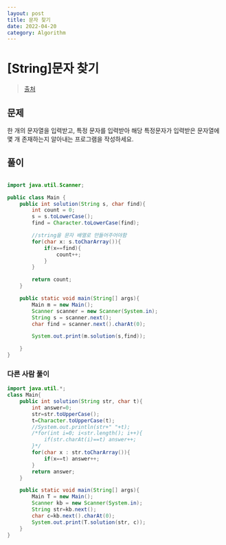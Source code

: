 ```yaml
---
layout: post
title: 문자 찾기
date: 2022-04-20
category: Algorithm
---
```


# [String]문자 찾기

> [출처](https://www.inflearn.com/course/%EC%9E%90%EB%B0%94-%EC%95%8C%EA%B3%A0%EB%A6%AC%EC%A6%98-%EB%AC%B8%EC%A0%9C%ED%92%80%EC%9D%B4-%EC%BD%94%ED%85%8C%EB%8C%80%EB%B9%84/)

## 문제

한 개의 문자열을 입력받고, 특정 문자를 입력받아 해당 특정문자가 입력받은 문자열에 몇 개 존재하는지 알아내는 프로그램을 작성하세요.

## 풀이

```java

import java.util.Scanner;

public class Main {
    public int solution(String s, char find){
        int count = 0;
        s = s.toLowerCase();
        find = Character.toLowerCase(find);

        //string을 문자 배열로 만들어주어야함
        for(char x: s.toCharArray()){
            if(x==find){
                count++;
            }
        }

        return count;
    }

    public static void main(String[] args){
        Main m = new Main();
        Scanner scanner = new Scanner(System.in);
        String s = scanner.next();
        char find = scanner.next().charAt(0);

        System.out.print(m.solution(s,find));

    }
}
```

### 다른 사람 풀이

```java
import java.util.*;
class Main{
	public int solution(String str, char t){
		int answer=0;
		str=str.toUpperCase();
		t=Character.toUpperCase(t);
		//System.out.println(str+" "+t);
		/*for(int i=0; i<str.length(); i++){
			if(str.charAt(i)==t) answer++;
		}*/
		for(char x : str.toCharArray()){
			if(x==t) answer++;
		}
		return answer;
	}

	public static void main(String[] args){
		Main T = new Main();
		Scanner kb = new Scanner(System.in);
		String str=kb.next();
		char c=kb.next().charAt(0);
		System.out.print(T.solution(str, c));
	}
}

```
